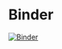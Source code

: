 # Binder
[![Binder](https://mybinder.org/badge.svg)](https://mybinder.org/v2/gh/jessimk/first_binder.git/73b236763162dbf2b89148d419b6b6a569d473ce)
